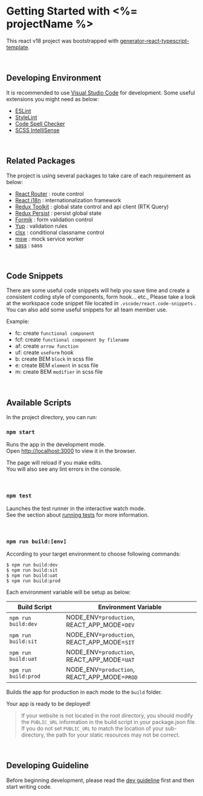 # Getting Started with <%= projectName %>

This react v18 project was bootstrapped with [generator-react-typescript-template](https://github.com/wasichris/generator-react-typescript-template).

<br>

## Developing Environment

It is recommended to use [Visual Studio Code](https://code.visualstudio.com/) for development. Some useful extensions you might need as below:
* [ESLint](https://marketplace.visualstudio.com/items?itemName=dbaeumer.vscode-eslint)
* [StyleLint](https://marketplace.visualstudio.com/items?itemName=stylelint.vscode-stylelint)
* [Code Spell Checker](https://marketplace.visualstudio.com/items?itemName=streetsidesoftware.code-spell-checker)
* [SCSS IntelliSense](https://marketplace.visualstudio.com/items?itemName=mrmlnc.vscode-scss)

<br>


## Related Packages

The project is using several packages to take care of each requirement as below:
* [React Router](https://reactrouter.com/en/main) : route control
* [React i18n](https://react.i18next.com/) : internationalization framework
* [Redux Toolkit](https://redux-toolkit.js.org/) : global state control and api client (RTK Query)
* [Redux Persist](https://github.com/rt2zz/redux-persist) : persist global state
* [Formik](https://formik.org/) : form validation control
* [Yup](https://github.com/jquense/yup) : validation rules
* [clsx](https://github.com/lukeed/clsx) : conditional classname control
* [msw](https://mswjs.io/) : mock service worker
* [sass](https://github.com/sass/dart-sass) : sass


<br>


## Code Snippets

There are some useful code snippets will help you save time and create a consistent coding style of components, form hook... etc., Please take a look at the workspace code snippet file located in `.vscode/react.code-snippets` . You can also add some useful snippets for all team member use.

Example:
* fc: create `functional component` 
* fcf: create `functional component by filename` 
* af: create `arrow function` 
* uf: create `useForm` hook
* b: create BEM `block` in scss file
* e: create BEM `element` in scss file
* m: create BEM `modifier` in scss file

<br>


## Available Scripts

In the project directory, you can run:


### `npm start`

Runs the app in the development mode.\
Open [http://localhost:3000](http://localhost:3000) to view it in the browser.

The page will reload if you make edits.\
You will also see any lint errors in the console.

<br>

### `npm test`

Launches the test runner in the interactive watch mode.\
See the section about [running tests](https://facebook.github.io/create-react-app/docs/running-tests) for more information.


<br> 


### `npm run build:[env]`

According to your target environment to choose following commands:
```
$ npm run build:dev
$ npm run build:sit
$ npm run build:uat
$ npm run build:prod
```

Each environment variable will be setup as below:

|     Build Script     |              Environment Variable             |
|----------------------|-----------------------------------------------|
| `npm run build:dev`  | NODE_ENV=`production`,  REACT_APP_MODE=`DEV`  |
| `npm run build:sit`  | NODE_ENV=`production`,  REACT_APP_MODE=`SIT`  |
| `npm run build:uat`  | NODE_ENV=`production`,  REACT_APP_MODE=`UAT`  |
| `npm run build:prod` | NODE_ENV=`production`,  REACT_APP_MODE=`PROD` |


Builds the app for production in each mode to the `build` folder.

Your app is ready to be deployed!

> If your website is not located in the root directory, you should modify the `PUBLIC_URL` information in the build script in your package.json file. If you do not set `PUBLIC_URL` to match the location of your sub-directory, the path for your static resources may not be correct.

<br>

## Developing Guideline

Before beginning development, please read the [dev guideline](README_GUIDELINE.md) first and then start writing code.

<br>